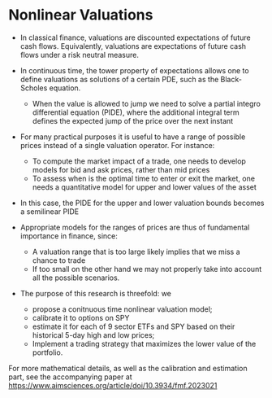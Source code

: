 # Nonlinear Valuations

- In classical finance, valuations are discounted expectations of future cash flows. Equivalently, valuations are expectations of future cash flows under a risk neutral measure.

- In continuous time, the tower property of expectations allows one to define valuations as solutions of a certain PDE, such as the Black-Scholes equation.
  - When the value is allowed to jump we need to solve a partial integro differential equation (PIDE), where the additional integral term defines the expected jump of the price over the next instant

- For many practical purposes it is useful to have a range of possible prices instead of a single valuation operator. For instance:
  - To compute the market impact of a trade, one needs to develop models for bid and ask prices, rather than mid prices
  - To assess when is the optimal time to enter or exit the market, one needs a quantitative model for upper and lower values of the asset

- In this case, the PIDE for the upper and lower valuation bounds becomes a semilinear PIDE

- Appropriate models for the ranges of prices are thus of fundamental importance in finance, since:
  - A valuation range that is too large likely implies that we miss a chance to trade
  - If too small on the other hand we may not properly take into account all the possible scenarios.
 
- The purpose of this research is threefold: we
  - propose a conitnuous time nonlinear valuation model;
  - calibrate it to options on SPY
  - estimate it for each of 9 sector ETFs and SPY based on their historical 5-day high and low prices;
  - Implement a trading strategy that maximizes the lower value of the portfolio.

For more mathematical details, as well as the calibration and estimation part, see the accompanying paper at https://www.aimsciences.org/article/doi/10.3934/fmf.2023021
